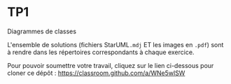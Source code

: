 # TP1
Diagrammes de classes

L'ensemble de solutions (fichiers StarUML`.mdj` ET les images en `.pdf`) sont à rendre dans les répertoires correspondants à chaque exercice.

Pour pouvoir soumettre votre travail, cliquez sur le lien ci-dessous pour cloner ce dépôt : https://classroom.github.com/a/WNe5wlSW
